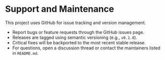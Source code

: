 # Support and Maintenance

This project uses GitHub for issue tracking and version management.

- Report bugs or feature requests through the GitHub issues page.
- Releases are tagged using semantic versioning (e.g., `v0.1.0`).
- Critical fixes will be backported to the most recent stable release.
- For questions, open a discussion thread or contact the maintainers listed in
  `README.md`.

